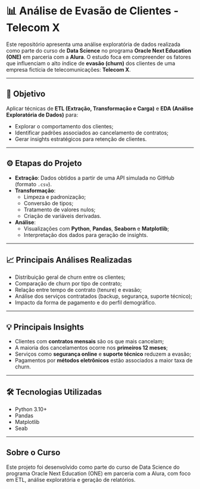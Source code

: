 # 📊 Análise de Evasão de Clientes - Telecom X

Este repositório apresenta uma análise exploratória de dados realizada como parte do curso de **Data Science** no programa **Oracle Next Education (ONE)** em parceria com a **Alura**. O estudo foca em compreender os fatores que influenciam o alto índice de **evasão (churn)** dos clientes de uma empresa fictícia de telecomunicações: **Telecom X**.


---

## 🎯 Objetivo

Aplicar técnicas de **ETL (Extração, Transformação e Carga)** e **EDA (Análise Exploratória de Dados)** para:

- Explorar o comportamento dos clientes;
- Identificar padrões associados ao cancelamento de contratos;
- Gerar insights estratégicos para retenção de clientes.

---

## ⚙️ Etapas do Projeto

- **Extração**: Dados obtidos a partir de uma API simulada no GitHub (formato `.csv`).
- **Transformação**:
  - Limpeza e padronização;
  - Conversão de tipos;
  - Tratamento de valores nulos;
  - Criação de variáveis derivadas.
- **Análise**:
  - Visualizações com **Python**, **Pandas**, **Seaborn** e **Matplotlib**;
  - Interpretação dos dados para geração de insights.

---

## 📈 Principais Análises Realizadas

- Distribuição geral de churn entre os clientes;
- Comparação de churn por tipo de contrato;
- Relação entre tempo de contrato (tenure) e evasão;
- Análise dos serviços contratados (backup, segurança, suporte técnico);
- Impacto da forma de pagamento e do perfil demográfico.

---

## 💡 Principais Insights

- Clientes com **contratos mensais** são os que mais cancelam;
- A maioria dos cancelamentos ocorre nos **primeiros 12 meses**;
- Serviços como **segurança online** e **suporte técnico** reduzem a evasão;
- Pagamentos por **métodos eletrônicos** estão associados a maior taxa de churn.

---

## 🛠 Tecnologias Utilizadas

- Python 3.10+
- Pandas
- Matplotlib
- Seab

---

## Sobre o Curso
Este projeto foi desenvolvido como parte do curso de Data Science do programa Oracle Next Education (ONE) em parceria com a Alura, com foco em ETL, análise exploratória e geração de relatórios.
